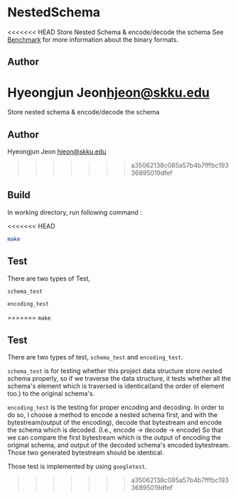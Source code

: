# NestedSchema

<<<<<<< HEAD
Store Nested Schema & encode/decode the schema
See [Benchmark](README.md#Benchmark) for more information about the binary formats.

## Author

Hyeongjun Jeon<hjeon@skku.edu>
=======
Store nested schema & encode/decode the schema

## Author

Hyeongjun Jeon <hjeon@skku.edu>
>>>>>>> a35062138c085a57b4b7fffbc19336895019dfef

## Build 

In working directory, run following command : 

<<<<<<< HEAD
```sh
make
```

## Test

There are two types of Test,
```sh
schema_test
```
```sh
encoding_test
```
=======
`make`

## Test

There are two types of test,
`schema_test` and `encoding_test`.

`schema_test` is for testing whether this project data structure store nested schema properly, so if we traverse the data structure, it tests whether all the schema's element which is traversed is identical(and the order of element too.) to the original schema's.

`encoding_test` is the testing for proper encoding and decoding.
In order to do so, I choose a method to encode a nested schema first, and with the bytestream(output of the encoding), decode that bytestream and encode the schema which is decoded. (I.e., encode -> decode -> encode) So that we can compare the first bytestream which is the output of encoding the original schema, and output of the decoded schema's encoded bytestream. Those two generated bytestream should be identical. 

Those test is implemented by using `googletest`.
>>>>>>> a35062138c085a57b4b7fffbc19336895019dfef
